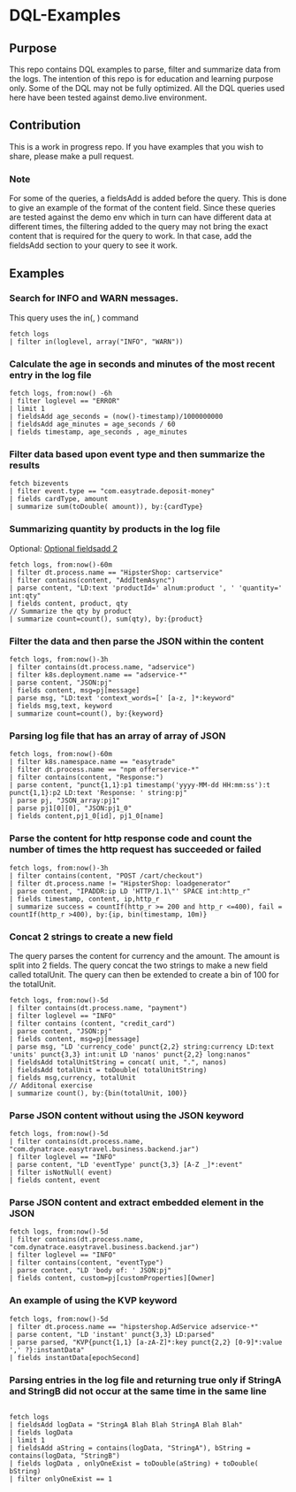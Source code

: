# DQL-Examples
## Purpose
This repo contains DQL examples to parse, filter and summarize data from the logs. The intention of this repo is for education and learning purpose only. Some of the DQL may not be fully optimized. All the DQL queries used here have been tested against demo.live environment. 

## Contribution
This is a work in progress repo. If you have examples that you wish to share, please make a pull request.

### Note
For some of the queries, a fieldsAdd is added before the query. This is done to give an example of the format of the content field. Since these queries are tested against the demo env which in turn can have different data at different times, the filtering added to the query may not bring the exact content that is required for the query to work. In that case, add the fieldsAdd section to your query to see it work.

## Examples

### Search for INFO and WARN messages.

This query uses the in(<needle>, <haystack>) command

```
fetch logs
| filter in(loglevel, array("INFO", "WARN"))
```

### Calculate the age in seconds and minutes of the most recent entry in the log file

```
fetch logs, from:now() -6h
| filter loglevel == "ERROR"
| limit 1
| fieldsAdd age_seconds = (now()-timestamp)/1000000000
| fieldsAdd age_minutes = age_seconds / 60
| fields timestamp, age_seconds , age_minutes 
```

### Filter data based upon event type and then summarize the results
```
fetch bizevents
| filter event.type == "com.easytrade.deposit-money"
| fields cardType, amount
| summarize sum(toDouble( amount)), by:{cardType}
```

### Summarizing quantity by products in the log file

Optional: [Optional fieldsadd 2](https://github.com/Dynatrace-Asad-Ali/DQL-Examples/blob/main/optional/fieldsAdd.md)

```
fetch logs, from:now()-60m
| filter dt.process.name == "HipsterShop: cartservice"
| filter contains(content, "AddItemAsync")
| parse content, "LD:text 'productId=' alnum:product ', ' 'quantity=' int:qty"
| fields content, product, qty
// Summarize the qty by product
| summarize count=count(), sum(qty), by:{product}
```

### Filter the data and then parse the JSON within the content

```
fetch logs, from:now()-3h
| filter contains(dt.process.name, "adservice")
| filter k8s.deployment.name == "adservice-*"
| parse content, "JSON:pj"
| fields content, msg=pj[message]
| parse msg, "LD:text 'context_words=[' [a-z, ]*:keyword"
| fields msg,text, keyword
| summarize count=count(), by:{keyword}
```

### Parsing log file that has an array of array of JSON

```
fetch logs, from:now()-60m
| filter k8s.namespace.name == "easytrade"
| filter dt.process.name == "npm offerservice-*"
| filter contains(content, "Response:")
| parse content, "punct{1,1}:p1 timestamp('yyyy-MM-dd HH:mm:ss'):t punct{1,1}:p2 LD:text 'Response: ' string:pj"
| parse pj, "JSON_array:pj1"
| parse pj1[0][0], "JSON:pj1_0"
| fields content,pj1_0[id], pj1_0[name]
```

### Parse the content for http response code and count the number of times the http request has succeeded or failed
```
fetch logs, from:now()-3h
| filter contains(content, "POST /cart/checkout")
| filter dt.process.name != "HipsterShop: loadgenerator"
| parse content, "IPADDR:ip LD 'HTTP/1.1\"' SPACE int:http_r"
| fields timestamp, content, ip,http_r
| summarize success = countIf(http_r >= 200 and http_r <=400), fail = countIf(http_r >400), by:{ip, bin(timestamp, 10m)}
```

### Concat 2 strings to create a new field

The query parses the content for currency and the amount. The amount is split into 2 fields. The query concat the two strings to make a new field called totalUnit. The query can then be extended to create a bin of 100 for the totalUnit.

```
fetch logs, from:now()-5d
| filter contains(dt.process.name, "payment")
| filter loglevel == "INFO"
| filter contains (content, "credit_card")
| parse content, "JSON:pj"
| fields content, msg=pj[message]
| parse msg, "LD 'currency_code' punct{2,2} string:currency LD:text 'units' punct{3,3} int:unit LD 'nanos' punct{2,2} long:nanos"
| fieldsAdd totalUnitString = concat( unit, ".", nanos)
| fieldsAdd totalUnit = toDouble( totalUnitString)
| fields msg,currency, totalUnit 
// Additonal exercise
| summarize count(), by:{bin(totalUnit, 100)}
```

### Parse JSON content without using the JSON keyword

```
fetch logs, from:now()-5d
| filter contains(dt.process.name, "com.dynatrace.easytravel.business.backend.jar")
| filter loglevel == "INFO"
| parse content, "LD 'eventType' punct{3,3} [A-Z _]*:event"
| filter isNotNull( event)
| fields content, event
```

### Parse JSON content and extract embedded element in the JSON

```
fetch logs, from:now()-5d
| filter contains(dt.process.name, "com.dynatrace.easytravel.business.backend.jar")
| filter loglevel == "INFO"
| filter contains(content, "eventType")
| parse content, "LD 'body of: ' JSON:pj"
| fields content, custom=pj[customProperties][Owner]
```

### An example of using the KVP keyword

```
fetch logs, from:now()-5d
| filter dt.process.name == "hipstershop.AdService adservice-*"
| parse content, "LD 'instant' punct{3,3} LD:parsed"
| parse parsed, "KVP{punct{1,1} [a-zA-Z]*:key punct{2,2} [0-9]*:value ',' ?}:instantData"
| fields instantData[epochSecond]
```

### Parsing entries in the log file and returning true only if StringA and StringB did not occur at the same time in the same line

```

fetch logs
| fieldsAdd logData = "StringA Blah Blah StringA Blah Blah"
| fields logData
| limit 1
| fieldsAdd aString = contains(logData, "StringA"), bString = contains(logData, "StringB")
| fields logData , onlyOneExist = toDouble(aString) + toDouble( bString)
| filter onlyOneExist == 1
```